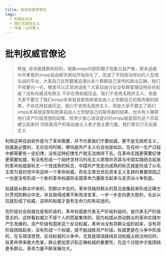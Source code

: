 ```yaml
---
title: 批判权威官僚论
tags:
  - 批倒反动派
  - 炮打无政府主义
  - 作者：山村新人
---
```

# 批判权威官僚论

> 辉煌, 讲讲我建群的目的，随着xmpp内部扣帽子现象日益严重，原本逃避中共审查的xmpp自由聊天网站开始异化了，变成了不同政治倾向的人互相论战的平台，大家自己反而要被迫遵从各个群聊自己宣传的政治正确，我们不经要问一句，哪里可以正常讲话呢？大家自由讨论没有群管理动用任何权威？没有权威没有群主
> 不存在用权威压迫，我们不宣扬无政府主义，但是大家不要忘了我们xmpp本来就是那些欧美自由人士贡献自己的服务器的结果，不存在用权威压迫，我们不宣扬无政府主义，但是大家不要忘了我们xmpp本来就是那些欧美自由人士贡献自己的服务器的结果，也许有人嘲笑他们资产阶级思想的幼稚，但至少放心讲话是对的xmpp就是因为这个宗旨建立起来的
> 但欧美资产阶级自由主义者才是主要力量，我打算实行无权威主义

利用这种自由软件是为了革命需要，并不代表我们不要权威，更不是无政府主义，权威是必要的，无论任何时候，哪怕是共产主义社会也是如此，在任何一生产过程中都需要有一定纪律，没有这种纪律生产就无法继续下去。在革命实践更需要纪律更需要权威，有没有形成一个始终坚持马列毛主义原理并将其与中国实践结合起来的革命权威是标志一个党成熟的标志，中国共产党走向成熟的标志就是形成了以毛主席为首的党中央这样一个革命权威，而毛主席去世后资本主义复辟的重要原因之一也是没有形成一个新的革命权威将全国革命力量联合起来与走资派斗争到底。

权威是从群众中来的，到群众中去的，革命领袖将群众的意见收集起来形成正确方针贯彻到群众中去，并且取得成果不断改进变革，一步一步走向更大胜利，长此以往就形成了权威，这样的权威才是有生命力的有前途的。

在阶级社会权威也是有阶级的，革命权威是代表无产阶级利益的，是代表无产阶级意志的，这样看权威又不是个人的而是集体的，因为权威从劳动群众的革命实践中产生发展的。资产阶级有国家这个反动权威，革命派没有将群众组织起来，没有将阶级团结起来，没有形成一个权威，就不能战胜资产阶级。权威更是在斗争中形成的，在与错误思想、反动权威的斗争中，尤其是错误路线反动权威占统治地位时，给革命带来极大危害，群众更加意识到正确权威的重要性，在这个过程中才能团结更多群众，革命力量不断发展壮大。